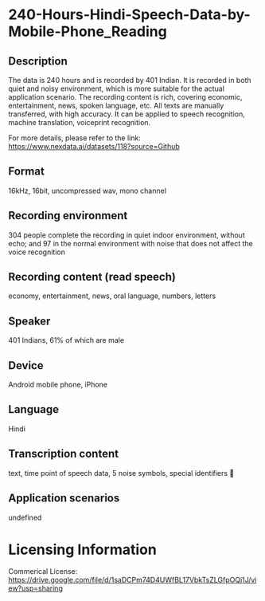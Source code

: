 # 240-Hours-Hindi-Speech-Data-by-Mobile-Phone_Reading


## Description
The data is 240 hours and is recorded by 401 Indian. It is recorded in both quiet and noisy environment, which is more suitable for the actual application scenario. The recording content is rich, covering economic, entertainment, news, spoken language, etc. All texts are manually transferred, with high accuracy. It can be applied to speech recognition, machine translation, voiceprint recognition.

For more details, please refer to the link: https://www.nexdata.ai/datasets/118?source=Github


## Format
16kHz, 16bit, uncompressed wav, mono channel

## Recording environment
304 people complete the recording in quiet indoor environment, without echo; and 97 in the normal environment with noise that does not affect the voice recognition

## Recording content (read speech)
economy, entertainment, news, oral language, numbers, letters

## Speaker
401 Indians, 61% of which are male

## Device
Android mobile phone, iPhone

## Language
Hindi

## Transcription content
text, time point of speech data, 5 noise symbols, special identifiers 

## Application scenarios
undefined

# Licensing Information
Commerical License: https://drive.google.com/file/d/1saDCPm74D4UWfBL17VbkTsZLGfpOQj1J/view?usp=sharing
